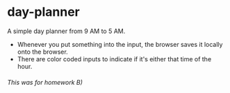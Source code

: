 # day-planner
A simple day planner from 9 AM to 5 AM. 

* Whenever you put something into the input, the browser saves it locally onto the browser.
* There are color coded inputs to indicate if it's either that time of the hour. 

###### This was for homework B)
